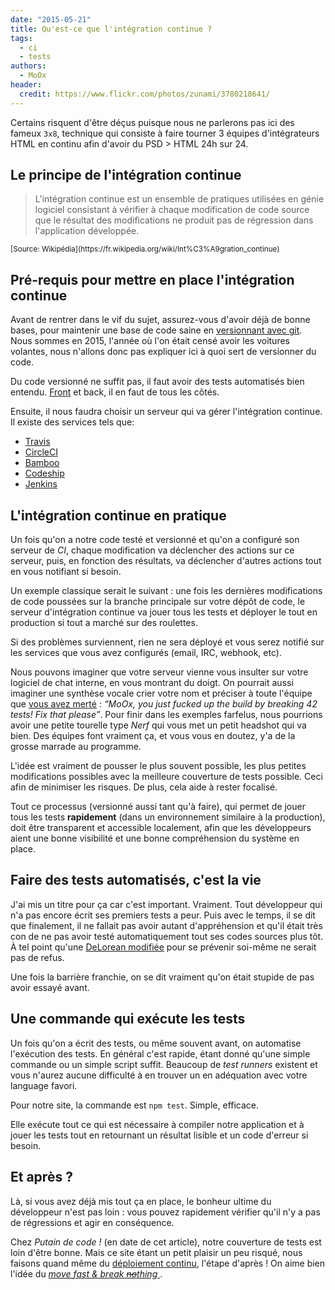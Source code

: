 ```yaml
---
date: "2015-05-21"
title: Qu'est-ce que l'intégration continue ?
tags:
  - ci
  - tests
authors:
  - MoOx
header:
  credit: https://www.flickr.com/photos/zunami/3780218641/
---
```


Certains risquent d'être déçus puisque nous ne parlerons pas ici des fameux
`3x8`, technique qui consiste à faire tourner 3 équipes d'intégrateurs HTML en
continu afin d'avoir du PSD > HTML 24h sur 24.

## Le principe de l'intégration continue

> L'intégration continue est un ensemble de pratiques utilisées en génie
> logiciel consistant à vérifier à chaque modification de code source que le
> résultat des modifications ne produit pas de régression dans l'application
> développée.

<small>
[Source: Wikipédia](https://fr.wikipedia.org/wiki/Int%C3%A9gration_continue)
</small>

## Pré-requis pour mettre en place l'intégration continue

Avant de rentrer dans le vif du sujet, assurez-vous d'avoir déjà de bonne bases,
pour maintenir une base de code saine en
[versionnant avec git](/fr/articles/git/). Nous sommes en 2015, l'année où l'on
était censé avoir les voitures volantes, nous n'allons donc pas expliquer ici à
quoi sert de versionner du code.

Du code versionné ne suffit pas, il faut avoir des tests automatisés bien
entendu. [Front](/fr/articles/js/tests/frontend/) et back, il en faut de tous
les côtés.

Ensuite, il nous faudra choisir un serveur qui va gérer l'intégration continue.
Il existe des services tels que:

- [Travis](http://travis-ci.org/)
- [CircleCI](https://circleci.com/)
- [Bamboo](https://www.atlassian.com/software/bamboo/)
- [Codeship](https://codeship.com/)
- [Jenkins](http://jenkins-ci.org/)

## L'intégration continue en pratique

Un fois qu'on a notre code testé et versionné et qu'on a configuré son serveur
de _CI_, chaque modification va déclencher des actions sur ce serveur, puis, en
fonction des résultats, va déclencher d'autres actions tout en vous notifiant si
besoin.

Un exemple classique serait le suivant : une fois les dernières modifications de
code poussées sur la branche principale sur votre dépôt de code, le serveur
d'intégration continue va jouer tous les tests et déployer le tout en production
si tout a marché sur des roulettes.

Si des problèmes surviennent, rien ne sera déployé et vous serez notifié sur les
services que vous avez configurés (email, IRC, webhook, etc).

Nous pouvons imaginer que votre serveur vienne vous insulter sur votre logiciel
de chat interne, en vous montrant du doigt. On pourrait aussi imaginer une
synthèse vocale crier votre nom et préciser à toute l'équipe que
[vous avez merté](https://www.youtube.com/watch?v=mbDcnUH6rOc) : _“MoOx, you
just fucked up the build by breaking 42 tests! Fix that please”_. Pour finir
dans les exemples farfelus, nous pourrions avoir une petite tourelle type _Nerf_
qui vous met un petit headshot qui va bien. Des équipes font vraiment ça, et
vous vous en doutez, y'a de la grosse marrade au programme.

L'idée est vraiment de pousser le plus souvent possible, les plus petites
modifications possibles avec la meilleure couverture de tests possible. Ceci
afin de minimiser les risques. De plus, cela aide à rester focalisé.

Tout ce processus (versionné aussi tant qu'à faire), qui permet de jouer tous
les tests **rapidement** (dans un environnement similaire à la production), doit
être transparent et accessible localement, afin que les développeurs aient une
bonne visibilité et une bonne compréhension du système en place.

## Faire des tests automatisés, c'est la vie

J'ai mis un titre pour ça car c'est important. Vraiment. Tout développeur qui
n'a pas encore écrit ses premiers tests a peur. Puis avec le temps, il se dit
que finalement, il ne fallait pas avoir autant d'appréhension et qu'il était
très con de ne pas avoir testé automatiquement tout ses codes sources plus tôt.
À tel point qu'une
[DeLorean modifiée](http://the--kyza.deviantart.com/art/What-the-Flux-511691704)
pour se prévenir soi-même ne serait pas de refus.

Une fois la barrière franchie, on se dit vraiment qu'on était stupide de pas
avoir essayé avant.

## Une commande qui exécute les tests

Un fois qu'on a écrit des tests, ou même souvent avant, on automatise
l'exécution des tests. En général c'est rapide, étant donné qu'une simple
commande ou un simple script suffit. Beaucoup de _test runners_ existent et vous
n'aurez aucune difficulté à en trouver un en adéquation avec votre language
favori.

Pour notre site, la commande est `npm test`. Simple, efficace.

Elle exécute tout ce qui est nécessaire à compiler notre application et à jouer
les tests tout en retournant un résultat lisible et un code d'erreur si besoin.

## Et après ?

Là, si vous avez déjà mis tout ça en place, le bonheur ultime du développeur
n'est pas loin : vous pouvez rapidement vérifier qu'il n'y a pas de régressions
et agir en conséquence.

Chez _Putain de code !_ (en date de cet article), notre couverture de tests est
loin d'être bonne. Mais ce site étant un petit plaisir un peu risqué, nous
faisons quand même du
[déploiement continu](/fr/articles/ci/deploiement-continu/), l'étape d'après !
On aime bien l'idée du
_[move fast & break ~~no~~thing ](http://zachholman.com/talk/move-fast-break-nothing)_.
